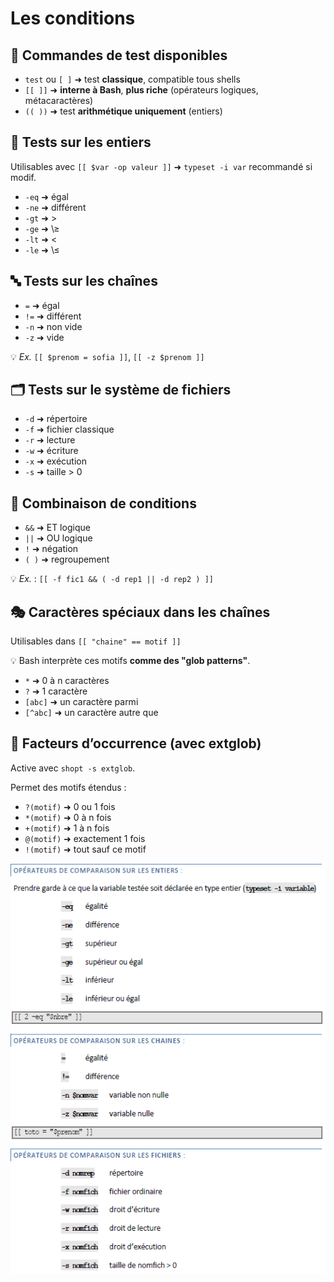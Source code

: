 # Les conditions

## **🧪 Commandes de test disponibles**

- `test` ou `[ ]` ➜ test **classique**, compatible tous shells
- `[[ ]]` ➜ **interne à Bash**, **plus riche** (opérateurs logiques, métacaractères)
- `(( ))` ➜ test **arithmétique uniquement** (entiers)



## **🔢 Tests sur les entiers**

Utilisables avec `[[ $var -op valeur ]]` ➜ `typeset -i var` recommandé si modif.
  - `-eq` ➜ égal
  - `-ne` ➜ différent
  - `-gt` ➜ \>
  - `-ge` ➜ \≥
  - `-lt` ➜ \<
  - `-le` ➜ \≤



## **🔤 Tests sur les chaînes**

- `=` ➜ égal
- `!=` ➜ différent
- `-n` ➜ non vide
- `-z` ➜ vide
  
💡 *Ex.* `[[ $prenom = sofia ]]`, `[[ -z $prenom ]]`



## **🗂️ Tests sur le système de fichiers**

- `-d` ➜ répertoire
- `-f` ➜ fichier classique
- `-r` ➜ lecture
- `-w` ➜ écriture
- `-x` ➜ exécution
- `-s` ➜ taille \> 0



## **🧩 Combinaison de conditions**

- `&&` ➜ ET logique
- `||` ➜ OU logique
- `!` ➜ négation
- `( )` ➜ regroupement

💡 *Ex.* : `[[ -f fic1 && ( -d rep1 || -d rep2 ) ]]`



## **🎭 Caractères spéciaux dans les chaînes**

Utilisables dans `[[ "chaine" == motif ]]` 

💡 Bash interprète ces motifs **comme des "glob patterns"**.

- `*` ➜ 0 à n caractères
- `?` ➜ 1 caractère
- `[abc]` ➜ un caractère parmi
- `[^abc]` ➜ un caractère autre que



## **🚀 Facteurs d’occurrence (avec extglob)**

Active avec `shopt -s extglob`. 

Permet des motifs étendus :

- `?(motif)` ➜ 0 ou 1 fois
- `*(motif)` ➜ 0 à n fois
- `+(motif)` ➜ 1 à n fois
- `@(motif)` ➜ exactement 1 fois
- `!(motif)` ➜ tout sauf ce motif

![](../../media/Cours-Scripting-Bash-Les-conditions-image2.png)




